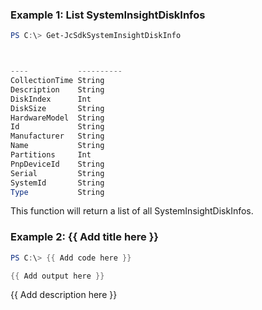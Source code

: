 ### Example 1: List SystemInsightDiskInfos
```powershell
PS C:\> Get-JcSdkSystemInsightDiskInfo



----           ----------
CollectionTime String
Description    String
DiskIndex      Int
DiskSize       String
HardwareModel  String
Id             String
Manufacturer   String
Name           String
Partitions     Int
PnpDeviceId    String
Serial         String
SystemId       String
Type           String


```

This function will return a list of all SystemInsightDiskInfos.

### Example 2: {{ Add title here }}
```powershell
PS C:\> {{ Add code here }}

{{ Add output here }}
```

{{ Add description here }}

